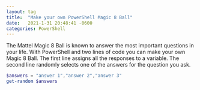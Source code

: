 ```yaml
---
layout: tag
title:  "Make your own PowerShell Magic 8 Ball"
date:   2021-1-31 20:48:41 -0600
categories: PowerShell
---
```


The Mattel Magic 8 Ball is known to answer the most important questions in your life.  With PowerShell and two lines of code you can make your own Magic 8 Ball.  The first line assigns all the responses to a variable.  The second line randomly selects one of the answers for the question you ask.

```powershell
$answers = "answer 1","answer 2","answer 3"
get-random $answers
```
